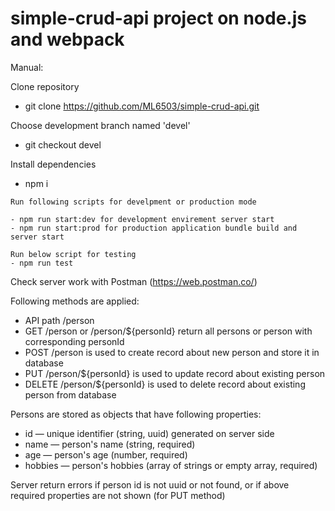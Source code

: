 # simple-crud-api project on node.js and webpack

Manual:

Clone repository

-   git clone https://github.com/ML6503/simple-crud-api.git

Choose development branch named 'devel'

-   git checkout devel

Install dependencies

-   npm i

```
Run following scripts for develpment or production mode

- npm run start:dev for development envirement server start
- npm run start:prod for production application bundle build and server start

Run below script for testing
- npm run test

```

Check server work with Postman (https://web.postman.co/)

Following methods are applied:

-   API path /person
-   GET /person or /person/${personId} return all persons or person with corresponding personId
-   POST /person is used to create record about new person and store it in database
-   PUT /person/${personId} is used to update record about existing person
-   DELETE /person/${personId} is used to delete record about existing person from database

Persons are stored as objects that have following properties:

-   id — unique identifier (string, uuid) generated on server side
-   name — person's name (string, required)
-   age — person's age (number, required)
-   hobbies — person's hobbies (array of strings or empty array, required)

Server return errors if person id is not uuid or not found,
or if above required properties are not shown (for PUT method)
